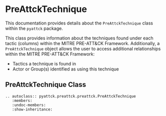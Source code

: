 # PreAttckTechnique

This documentation provides details about the `PreAttckTechnique` class within the `pyattck` package.

This class provides information about the techniques found under each tactic (columns) within the MITRE PRE-ATT&CK Framework.  Additionally, a `PreAttckTechnique` object allows the user to access additional relationships within the MITRE PRE-ATT&CK Framework:

* Tactics a technique is found in
* Actor or Group(s) identified as using this technique

## PreAttckTechnique Class

```eval_rst
.. autoclass:: pyattck.preattck.preattck.PreAttckTechnique
   :members:
   :undoc-members:
   :show-inheritance:
```

